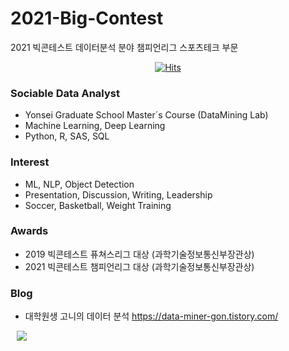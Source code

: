 # 2021-Big-Contest
2021 빅콘테스트 데이터분석 분야 챔피언리그 스포츠테크 부문

	
  <div align=center>
	
  [![Hits](https://hits.seeyoufarm.com/api/count/incr/badge.svg?url=https%3A%2F%2Fgithub.com%2FSeonggonKim)](https://hits.seeyoufarm.com) 
	
  </div>

### Sociable Data Analyst
* Yonsei Graduate School Master´s Course (DataMining Lab)
* Machine Learning, Deep Learning
* Python, R, SAS, SQL

### Interest
* ML, NLP, Object Detection
* Presentation, Discussion, Writing, Leadership 
* Soccer, Basketball, Weight Training

### Awards
* 2019 빅콘테스트 퓨쳐스리그 대상 (과학기술정보통신부장관상)
* 2021 빅콘테스트 챔피언리그 대상 (과학기술정보통신부장관상)

### Blog
* 대학원생 고니의 데이터 분석 https://data-miner-gon.tistory.com/

<a href="https://instagram.com/s_goniiiii">
    <img 
        src="http://img.shields.io/badge/-Instagram-yellow?style=flat&logo=Instagram&link=https://instagram.com/s_goniiiii/"
        style="height : auto; margin-left : 10px; margin-right : 10px;"/>
</a>	
